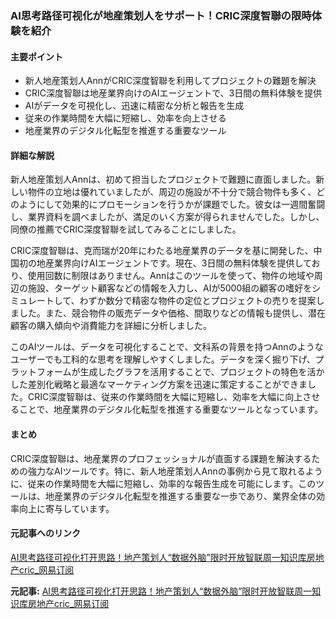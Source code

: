 ### AI思考路径可视化が地産策划人をサポート！CRIC深度智聯の限時体験を紹介

#### 主要ポイント
- 新人地産策划人AnnがCRIC深度智聯を利用してプロジェクトの難題を解決
- CRIC深度智聯は地産業界向けのAIエージェントで、3日間の無料体験を提供
- AIがデータを可視化し、迅速に精密な分析と報告を生成
- 従来の作業時間を大幅に短縮し、効率を向上させる
- 地産業界のデジタル化転型を推進する重要なツール

#### 詳細な解説

新人地産策划人Annは、初めて担当したプロジェクトで難題に直面しました。新しい物件の立地は優れていましたが、周辺の施設が不十分で競合物件も多く、どのようにして効果的にプロモーションを行うかが課題でした。彼女は一週間奮闘し、業界資料を調べましたが、満足のいく方案が得られませんでした。しかし、同僚の推薦でCRIC深度智聯を試してみることにしました。

CRIC深度智聯は、克而瑞が20年にわたる地産業界のデータを基に開発した、中国初の地産業界向けAIエージェントです。現在、3日間の無料体験を提供しており、使用回数に制限はありません。Annはこのツールを使って、物件の地域や周辺の施設、ターゲット顧客などの情報を入力し、AIが5000組の顧客の嗜好をシミュレートして、わずか数分で精密な物件の定位とプロジェクトの売りを提案しました。また、競合物件の販売データや価格、間取りなどの情報も提供し、潜在顧客の購入傾向や消費能力を詳細に分析しました。

このAIツールは、データを可視化することで、文科系の背景を持つAnnのようなユーザーでも工科的な思考を理解しやすくしました。データを深く掘り下げ、プラットフォームが生成したグラフを活用することで、プロジェクトの特色を活かした差別化戦略と最適なマーケティング方案を迅速に策定することができました。CRIC深度智聯は、従来の作業時間を大幅に短縮し、効率を大幅に向上させることで、地産業界のデジタル化転型を推進する重要なツールとなっています。

#### まとめ
CRIC深度智聯は、地産業界のプロフェッショナルが直面する課題を解決するための強力なAIツールです。特に、新人地産策划人Annの事例から見て取れるように、従来の作業時間を大幅に短縮し、効率的な報告生成を可能にします。このツールは、地産業界のデジタル化転型を推進する重要な一歩であり、業界全体の効率向上に寄与しています。

#### 元記事へのリンク
[AI思考路径可视化打开思路！地产策划人“数据外脑”限时开放智联周一知识库房地产cric_网易订阅](https://www.dichanai.com/?source=LJCJ)

**元記事:** [AI思考路径可视化打开思路！地产策划人“数据外脑”限时开放智联周一知识库房地产cric_网易订阅](https://www.163.com/dy/article/JVADG6N20552NVEU.html)